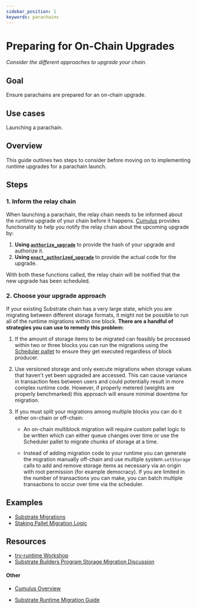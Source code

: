 ```yaml
---
sidebar_position: 1
keywords: parachains
---
```


# Preparing for On-Chain Upgrades

_Consider the different approaches to upgrade your chain._

## Goal

Ensure parachains are prepared for an on-chain upgrade.

## Use cases

Launching a parachain.

## Overview

This guide outlines two steps to consider before moving on to implementing
runtime upgrades for a parachain launch.

## Steps

### 1. Inform the relay chain

When launching a parachain, the relay chain needs to be informed about the
runtime upgrade of your chain before it happens. [Cumulus][cumulus-gh] provides
functionality to help you notify the relay chain about the upcoming upgrade by:

1.  **Using
    [`authorize_upgrade`](https://github.com/paritytech/cumulus/blob/d935b81e7010fcf5c5639e238c78d865c1d6ed67/pallets/parachain-system/src/lib.rs#L359)**
    to provide the hash of your upgrade and authorize it.
2.  **Using
    [`enact_authorized_upgrade`](https://github.com/paritytech/cumulus/blob/d935b81e7010fcf5c5639e238c78d865c1d6ed67/pallets/parachain-system/src/lib.rs#L369)**
    to provide the actual code for the upgrade.

With both these functions called, the relay chain will be notified that the new
upgrade has been scheduled.

### 2. Choose your upgrade approach

If your existing Substrate chain has a very large state, which you are migrating
between different storage formats, it might not be possible to run all of the
runtime migrations within one block. **There are a handful of strategies you can
use to remedy this problem:**

1. If the amount of storage items to be migrated can feasibly be processed
   within two or three blocks you can run the migrations using the
   [Scheduler pallet](https://github.com/paritytech/substrate/tree/master/frame/scheduler)
   to ensure they get executed regardless of block producer.

2. Use versioned storage and only execute migrations when storage values that
   haven't yet been upgraded are accessed. This can cause variance in
   transaction fees between users and could potentially result in more complex
   runtime code. However, if properly metered (weights are properly benchmarked)
   this approach will ensure minimal downtime for migration.

3. If you must split your migrations among multiple blocks you can do it either
   on-chain or off-chain:

   - An on-chain multiblock migration will require custom pallet logic to be
     written which can either queue changes over time or use the Scheduler
     pallet to migrate chunks of storage at a time.

   - Instead of adding migration code to your runtime you can generate the
     migration manually off-chain and use multiple system.`setStorage` calls to
     add and remove storage items as necessary via an origin with root
     permission (for example democracy). If you are limited in the number of
     transactions you can make, you can batch multiple transactions to occur
     over time via the scheduler.

## Examples

- [Substrate Migrations](https://github.com/apopiak/substrate-migrations)
- [Staking Pallet Migration Logic](https://github.com/paritytech/substrate/blob/6be513d663836c5c5b8a436f5712402a1c5365a3/frame/staking/src/lib.rs#L757)

## Resources

- [try-runtime Workshop](https://www.crowdcast.io/e/substrate-seminar/41)
- [Substrate Builders Program Storage Migration Discussion](https://drive.google.com/file/d/19HPFUmSQIxVkxaVSg1SWveSdvjHUw1b8/view?usp=sharing)

#### Other

- [Cumulus Overview](https://github.com/paritytech/cumulus/blob/master/docs/overview.md)

- [Substrate Runtime Migration Guide](https://hackmd.io/BQt-gvEdT66Kbw0j5ySlWw?view)

[cumulus-gh]: https://github.com/paritytech/cumulus#cumulus-cloud
